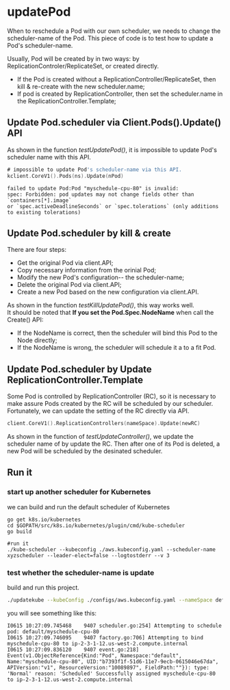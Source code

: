 # updatePod #

When to reschedule a Pod with our own scheduler, we needs to change the scheduler-name of the Pod.
This piece of code is to test how to update a Pod's scheduler-name.

Usually, Pod will be created by in two ways: by ReplicationControler/ReplicateSet, or created directly.
  * If the Pod is created without a ReplicationController/ReplicateSet, then kill & re-create with the new scheduler.name;
  * If pod is created by ReplicationController, then set the scheduler.name in the ReplicationController.Template;


## Update Pod.scheduler via Client.Pods().Update() API ##
As shown in the function *testUpdatePod()*, it is impossible to update Pod's scheduler name with this API.
```go
# impossible to update Pod's scheduler-name via this API.
kclient.CoreV1().Pods(ns).Update(nPod)
```

```console
failed to update Pod:Pod "myschedule-cpu-80" is invalid: 
spec: Forbidden: pod updates may not change fields other than `containers[*].image` 
or `spec.activeDeadlineSeconds` or `spec.tolerations` (only additions to existing tolerations)
```

## Update Pod.scheduler by kill & create ##
There are four steps:
 * Get the original Pod via client.API;
 * Copy necessary information from the orinial Pod;
 * Modify the new Pod's configuration-- the scheduler-name;
 * Delete the original Pod via client.API;
 * Create a new Pod based on the new configuration via client.API.

As shown in the function *testKillUpdatePod()*, this way works well.  
It should be noted that **If you set the Pod.Spec.NodeName** when call the Create() API:
  * If the NodeName is correct, then the scheduler will bind this Pod to the Node directly;
  * If the NodeName is wrong, the scheduler will schedule it a to a fit Pod.
  
 
 ## Update Pod.scheduler by Update ReplicationController.Template ##
 Some Pod is controlled by ReplicationController (RC), so it is necessary to make assure Pods created by the RC will be scheduled by our scheduler.  Fortunately, we can update the setting of the RC directly via API.
 ```go
 client.CoreV1().ReplicationControllers(nameSpace).Update(newRC)
 ```
 As shown in the function of *testUpdateController()*, we update the scheduler name of by update the RC. Then after one of its
 Pod is deleted, a new Pod will be scheduled by the desinated scheduler.
 
 
## Run it ##

### start up another scheduler for Kubernetes ###
we can build and run the default scheduler of Kubernetes
```console
go get k8s.io/kubernetes
cd $GOPATH/src/k8s.io/kubernetes/plugin/cmd/kube-scheduler
go build

#run it
./kube-scheduler --kubeconfig ./aws.kubeconfig.yaml --scheduler-name xyzscheduler --leader-elect=false --logtostderr --v 3 
```
### test whether the scheduler-name is update ###
build and run this project.
```bash
./updatekube --kubeConfig ./configs/aws.kubeconfig.yaml --nameSpace default --scheduler-name xyzscheduler --alsologtostderr
```
you will see something like this:
```console
I0615 10:27:09.745468    9407 scheduler.go:254] Attempting to schedule pod: default/myschedule-cpu-80
I0615 10:27:09.746095    9407 factory.go:706] Attempting to bind myschedule-cpu-80 to ip-2-3-1-12.us-west-2.compute.internal
I0615 10:27:09.836120    9407 event.go:218] Event(v1.ObjectReference{Kind:"Pod", Namespace:"default", Name:"myschedule-cpu-80", UID:"b7393f1f-51d6-11e7-9ecb-0615046e67da", APIVersion:"v1", ResourceVersion:"10089897", FieldPath:""}): type: 'Normal' reason: 'Scheduled' Successfully assigned myschedule-cpu-80 to ip-2-3-1-12.us-west-2.compute.internal
```
